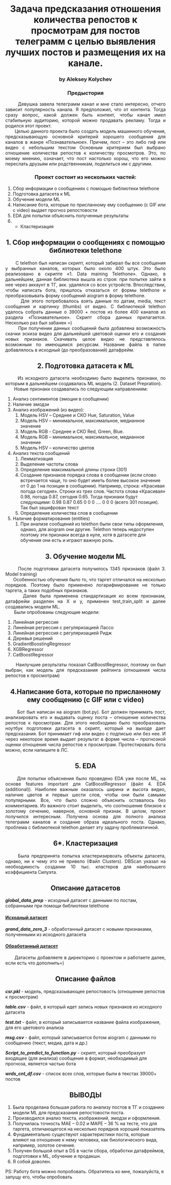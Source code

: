 <div align="center"> <h1 align="center"> Задача предсказания отношения количества репостов к просмотрам для постов телеграмм с целью выявления лучших постов и размещения их на канале. </h1> </div>
 
<div align="center"> <h3 align="center"> by Aleksey Kolychev </h3> </div>

<div align="center"> <h3 align="center">Предыстория</h3> </div>

<div align="justify"> &nbsp;&nbsp;&nbsp;&nbsp;&nbsp;&nbsp; Девушка завела телеграмм канал и мне стало интересно, отчего зависит популярность канала. Я предположил, что от контента. Тогда сразу вопрос, какой должен быть контент, чтобы канал имел стабильную аудиторию, которой можно продавать рекламу. Тогда и родился этот проект. </div>
<div align="justify"> &nbsp;&nbsp;&nbsp;&nbsp;&nbsp;&nbsp; Целью данного проекта было создать модель машинного обучения, предсказывающую основной критерий хорошего сообщения для каналов в жанре «Познавательное». Причем, пост – это либо гиф или видео с небольшим текстом Основным критерием был выбрано отношение количества репостов к количеству просмотров. Это, по моему мнению, означает, что пост настолько хорош, что его можно переслать друзьям или родственникам, поделиться им с другими. </div>


<div align="center"> <h3 align="center"> Проект состоит из нескольких частей:</h3> </div>

1.  Сбор информации о сообщениях с помощью библиотеки telethone
2.	Подготовка датасета к ML 
3.	Обучение модели ML
4.	Написание бота, которые по присланному ему сообщению (с GIF или с video) выдает прогноз репостовости
5.	EDA для попытки объяснить полученные результаты
6. * Кластеризация 


<div align="center"> <h2 align="center"> 1.	Сбор информации о сообщениях с помощью библиотеки telethone </h2> </div>

<div align="justify"> &nbsp;&nbsp;&nbsp;&nbsp;&nbsp;&nbsp; С telethon был написан скрипт, который забирал бы все сообщения у выбранных каналов, которых было около 400 штук. Это было реализовано в скрипте «1. Data maining Telethone». Однако, в дальнейшем, данная библиотека вышла из строя: при попытке зайти в нее через аккаунт в ТГ, акк. удалялся со всех устройств.
Впоследствии, чтобы написать бота, пришлось отказаться от формы telethone и преобразовывать форму сообщений aiogram в форму telethone.</div>
<div align="justify"> &nbsp;&nbsp;&nbsp;&nbsp;&nbsp;&nbsp; Для этого потребовалось взять данные по датам, media, текст сообщения и картинку (thumbs) от видео. C библиотекой telethon удалось собрать данные о 39000 + постов из более 400 каналов из раздела «Познавательное». Скрипт сбора данных прилагается. Несколько раз был забанен =) </div>
<div align="justify"> &nbsp;&nbsp;&nbsp;&nbsp;&nbsp;&nbsp; При получении данных сообщений была добавлена возможность скачки эскиза видео для дальнейшей цветовой оценки его и создания новых признаков. Скачивать целое видео не представлялось возможным по имеющимся ресурсам. Название файла в папке добавлялось в исходный (до преобразований) датафрейм. 
 </div>

<div align="center"> <h2 align="center"> 2.	Подготовка датасета к ML </h2> </div>

<div align="justify"> &nbsp;&nbsp;&nbsp;&nbsp;&nbsp;&nbsp;Из исходного датасета необходимо было выделить признаки, по которым в дальнейшем создавалась ML модель (2. Dataset Prepration). </div>

<div align="justify"> &nbsp;&nbsp;&nbsp;&nbsp;&nbsp;&nbsp; Новые признаки создавались по следующим направлениям:</div>

1. 	Анализ сентиментов (эмоции в сообщении)
2.	Наличие эмодзи
3.	Анализ изображений (из видео): 
    1. Модель HSV – Среднее и СКО Hue, Saturation, Value
    2. Модель HSV – минимальное, максимальное, медианное значение
    3. Модель RGB - Среднее и СКО Red, Green, Blue.
    4. Модель RGB – минимальное, максимальное, медианное значение
    5. Модель HSV – количество цветов
4.	Анализ текста сообщений
    1.	Лемматизация
    2.	Выделение частоты слова 
    3.	Определение максимальной длины строки (301)
    4.	Создание признаков порядка слова в сообщении (если слово встречается чаще, то оно будет иметь более высокое значение от 0 до 1 на позиции в сообщении). Например, строка: «Красивая погода сегодня».  Строки из трех слов. Частота слова «Красивая» 0.98, погода 0.87, сегодня 0.65. Тогда признаки будут следующими: 0.98 0.87 0.65 0 0 0 …. 0 0 0 (всего 301 позиция). Так был зашифрован текст
    5.	Определение количества слов в сообщении
5. Наличие форматирования (entities)
    1. При анализе сообщений из telethon были свои типы оформления, однако, для aiogram они другие. Telethon теперь недоступен поэтому эти признаки всегда в нуле, хотя в датасете для обучения они есть и играют важную роль.

<div align="center"> <h2 align="center"> 3.	Обучение модели ML  </h2> </div>

<div align="justify"> &nbsp;&nbsp;&nbsp;&nbsp;&nbsp;&nbsp;После подготовки датасета получилось 1345 признаков (файл 3. Model training)</div>
<div align="justify"> &nbsp;&nbsp;&nbsp;&nbsp;&nbsp;&nbsp;Особенностью обучения было то, что таргет отличался на несколько порядков. Поэтому было применено логарифмирование не только таргета, а таких подобных признаков.</div>
<div align="justify"> &nbsp;&nbsp;&nbsp;&nbsp;&nbsp;&nbsp;Далее была применена стандартизация ко всем признакам, датафрейм разделен на X и y, применен test_train_split и далее создавались модели ML.</div>
<div align="justify"> &nbsp;&nbsp;&nbsp;&nbsp;&nbsp;&nbsp; Были опробованы следующие модели:</div>

1.	Линейная регрессия
2.	Линейная регрессия с регуляризацией Лассо
3.	Линейная регрессия с регуляризацией Ридж
4.	Деревья решений
5.	GradientBoostingRegressor
6.	XGBRegressor
7.	CatBoostRegressor

<div align="justify"> &nbsp;&nbsp;&nbsp;&nbsp;&nbsp;&nbsp; Наилучшие результаты показал  CatBoostRegressor, поэтому он был выбран, как модель для предсказания рейтинга (отношения числа репостов к просмотрам) </div>

<div align="center"> <h2 align="center"> 4.Написание бота, которые по присланному ему сообщению (с GIF или с video)  </h2> </div>

<div align="justify"> &nbsp;&nbsp;&nbsp;&nbsp;&nbsp;&nbsp; Бот был написан на aiogram (bot.py). Бот должен принимать пост, анализировать его и выдавать оценку поста – отношение количества репостов к просмотрам.  Для этого необходимо было преобразовать ноутбук подготовки датасета в скрипт, который на выходе дает предсказания. Бот принимает гиф или видео с подписью или без нее. И через некоторое время выдает результат в форме числа – прогнозной оценки отношения числа репостов к просмотрам. Протестировать бота можно, если напишите в ЛС.</div>

<div align="center"> <h2 align="center"> 5. EDA </h2> </div>
<div align="justify"> &nbsp;&nbsp;&nbsp;&nbsp;&nbsp;&nbsp;Для попытки объяснения было проведено EDA уже после ML, на основе features important для CatBoostRegressor (файл 4. EDA (additional)). Наиболее важным оказалось ширина и высота видео, наличие цветов и первых шести слов, чтобы они были самыми популярными. Все, что было сложно объяснить оставалось без комментариев. Из важного стоит выделить, что соотношение близкое к золотому сечению, наверное, основной признак. В целом, проект получился интересным. Получена основа для полного анализа телеграмм каналов и создание образа идеального поста. Однако, проблема с библиотекой telethon делает эту задачу проблематичной.</div>

<div align="center"> <h2 align="center"> 6*. Кластеризация </h2> </div>

<div align="justify"> &nbsp;&nbsp;&nbsp;&nbsp;&nbsp;&nbsp;Была предпринята попытка кластеризирвоать объекты датасета, однако, ни к чему это не привело (Файл Clusters). DBScan указал на необходимость создании 10 тыс. кластеров для наибольшего коэффициента Силуэта. </div>


<div align="center"> <h2 align="center"> Описание датасетов </h2> </div>

***global_data_prep*** - исходный датасет с данными по постам, собранными при помощи библиотеки telethone
#### [Исходный датасет](https://drive.google.com/file/d/1SUDo5XR1wiGO2JvqsaIr8ZixXQW9QtCx/view?usp=share_link)

***grand_data_zero_3*** - обработанный датасет с новыми признаками, полученными из исходного датасета
#### [Обработанный датасет](https://drive.google.com/file/d/1bOAwLDo-ZP2XVJTnVWz6VphYcC8sdpu5/view?usp=sharing)

<div align="justify"> &nbsp;&nbsp;&nbsp;&nbsp;&nbsp;&nbsp;Датасеты добавляете в директорию с проектом и работаете далее, если есть что дополнить=)</div>

<div align="center"> <h2 align="center"> Описание файлов </h2> </div>

***csr.pkl*** - модель, предсказывающее репостовость (отношение репостов к просмотрам) 

***table.csv*** - файл, в который идет запись новых признаков из исходного датасета

***test.txt*** - файл, в который записывается название файла изображения, для его цветового анализа

***msg.csv*** - файл, который записывается ботом aiogram с данными по сообщению (текст, медиа, дата и др.)

***Script_to_predict_to_function.py*** - скрипт, который преобразует входящее (для анализа) сообщение в формат, необходимый для прогноза, является частью бота

***wrds_cnt_df.csv*** - список всех слов, которые были в текстах 39000+ постов



<div align="center"> <h2 align="center"> ВЫВОДЫ </h2> </div>

1.	Была проделана большая работа по анализу постов в ТГ и созданию модели ML для предсказания репостовости поста.
2.	Производился анализ текста, изображений, эмодзи и оформления. 
3.	Получилась точность MAE – 0.02 и MAPE – 36 % на тесте, что для таргета, отличающегося на несколько порядков хороший показатель
4.	Фундаментально существуют характеристики поста, которые влияют на отношение к нему человека, как биологического вида, например, золотое сечение. 
5.	Получен большой опыт в DS в части сбора, обработки датафреймов, подготовки к ML, обучение и продакшн. 
6.	Я собой доволен.


PS: Работу бота можно попробовать. Обратитесь ко мне, пожалуйста, я запущу его, чтобы опробовать 
